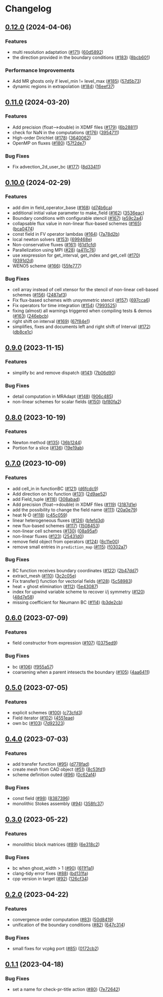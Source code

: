 # Changelog

## [0.12.0](https://github.com/hpc-maths/samurai/compare/v0.11.0...v0.12.0) (2024-04-06)


### Features

* multi resolution adaptation ([#171](https://github.com/hpc-maths/samurai/issues/171)) ([60d5892](https://github.com/hpc-maths/samurai/commit/60d5892e79fe59bb5b42dea29d050bce185cd1c7))
* the direction provided in the boundary conditions ([#183](https://github.com/hpc-maths/samurai/issues/183)) ([8bcb601](https://github.com/hpc-maths/samurai/commit/8bcb601d7cbf23036ca7acfe475847b2173505ec))


### Performance Improvements

* Add MR ghosts only if level_min != level_max ([#185](https://github.com/hpc-maths/samurai/issues/185)) ([57d5b73](https://github.com/hpc-maths/samurai/commit/57d5b733328f1eebf9bbff38b7150af12748346a))
* dynamic regions in extrapolation ([#184](https://github.com/hpc-maths/samurai/issues/184)) ([16eef37](https://github.com/hpc-maths/samurai/commit/16eef37379d47c6b2d1c9ade329383b488b74eeb))

## [0.11.0](https://github.com/hpc-maths/samurai/compare/v0.10.0...v0.11.0) (2024-03-20)


### Features

* Add precision (float--&gt;double) in XDMF files ([#179](https://github.com/hpc-maths/samurai/issues/179)) ([6b28811](https://github.com/hpc-maths/samurai/commit/6b28811b4284227a968da34ed09028e9925731ec))
* check for NaN in the computations ([#176](https://github.com/hpc-maths/samurai/issues/176)) ([3954711](https://github.com/hpc-maths/samurai/commit/3954711848b5328c6730dcce8f2475e36e086841))
* High-order Dirichlet ([#178](https://github.com/hpc-maths/samurai/issues/178)) ([3640062](https://github.com/hpc-maths/samurai/commit/3640062bbe3243802228780d9d3b93ccb011b0f9))
* OpenMP on fluxes ([#180](https://github.com/hpc-maths/samurai/issues/180)) ([57f2de7](https://github.com/hpc-maths/samurai/commit/57f2de774b0110b9e9f5a9f8c59a76c9ac1020ae))


### Bug Fixes

* Fix advection_2d_user_bc ([#177](https://github.com/hpc-maths/samurai/issues/177)) ([8d33411](https://github.com/hpc-maths/samurai/commit/8d33411b95f4f0755a1fc43a2d8394532d3b864e))

## [0.10.0](https://github.com/hpc-maths/samurai/compare/v0.9.0...v0.10.0) (2024-02-29)


### Features

* add dim in field_operator_base ([#168](https://github.com/hpc-maths/samurai/issues/168)) ([d74b6ca](https://github.com/hpc-maths/samurai/commit/d74b6cadd85a2337d74fccdbf730e9a1540432cd))
* additional initial value parameter to make_field  ([#162](https://github.com/hpc-maths/samurai/issues/162)) ([3536eac](https://github.com/hpc-maths/samurai/commit/3536eacd5dcc3ab93866d6c3c29e2e7855481ef5))
* Boundary conditions with configurable stencil ([#167](https://github.com/hpc-maths/samurai/issues/167)) ([e59c2a4](https://github.com/hpc-maths/samurai/commit/e59c2a4aa325cdb9aeb570d7b967e0f3b178271a))
* collapsable flux value in non-linear flux-based schemes ([#165](https://github.com/hpc-maths/samurai/issues/165)) ([bca0474](https://github.com/hpc-maths/samurai/commit/bca04741b9034d96a2983fc480a76e879a0a533c))
* const field in FV operator lambdas ([#164](https://github.com/hpc-maths/samurai/issues/164)) ([7a78d2b](https://github.com/hpc-maths/samurai/commit/7a78d2bc6cd7e711574ea35504775d05bb0dd8f2))
* local newton solvers ([#153](https://github.com/hpc-maths/samurai/issues/153)) ([699468e](https://github.com/hpc-maths/samurai/commit/699468eedb78ccec4212afa57ad3db5d8cecd340))
* Non-conservative fluxes ([#161](https://github.com/hpc-maths/samurai/issues/161)) ([61d1cfd](https://github.com/hpc-maths/samurai/commit/61d1cfd4cde415f3478e597a1734e8320f8ddd17))
* Parallelization using MPI ([#28](https://github.com/hpc-maths/samurai/issues/28)) ([a411c76](https://github.com/hpc-maths/samurai/commit/a411c76fe231c57bcfa393125ff9278468cc37cd))
* use xexpression for get_interval, get_index and get_cell ([#170](https://github.com/hpc-maths/samurai/issues/170)) ([9391d2d](https://github.com/hpc-maths/samurai/commit/9391d2ddf7ff5b7125f699bca3ff28de2122448d))
* WENO5 scheme ([#166](https://github.com/hpc-maths/samurai/issues/166)) ([55fe777](https://github.com/hpc-maths/samurai/commit/55fe777899fe5bd2589cb3d0045ec1d120a9c405))


### Bug Fixes

* cell array instead of cell xtensor for the stencil of non-linear cell-based schemes ([#156](https://github.com/hpc-maths/samurai/issues/156)) ([2487af3](https://github.com/hpc-maths/samurai/commit/2487af3f9225841d0eed73e918e64374b268e4bd))
* Fix flux-based schemes with unsymmetric stencil ([#157](https://github.com/hpc-maths/samurai/issues/157)) ([697cca6](https://github.com/hpc-maths/samurai/commit/697cca6222ac7d7290bf14925f712a2ced0b39f5))
* Fix operators for time integration ([#154](https://github.com/hpc-maths/samurai/issues/154)) ([7993525](https://github.com/hpc-maths/samurai/commit/799352508a99f87f93e5b3102b8d5afe266f058e))
* fixing (almost) all warnings triggered when compiling tests & demos ([#163](https://github.com/hpc-maths/samurai/issues/163)) ([246ebcb](https://github.com/hpc-maths/samurai/commit/246ebcba209d2dac958fee39741943c5123c3dd3))
* right shift on interval ([#169](https://github.com/hpc-maths/samurai/issues/169)) ([67f84e1](https://github.com/hpc-maths/samurai/commit/67f84e1909bd0f45e54d6508d0dc11e7941176f3))
* simplifies, fixes and documents left and right shift of Interval ([#172](https://github.com/hpc-maths/samurai/issues/172)) ([db8ce1c](https://github.com/hpc-maths/samurai/commit/db8ce1c5f6c55adbfe78cd8038cec90a9ddcd9a6))

## [0.9.0](https://github.com/hpc-maths/samurai/compare/v0.8.0...v0.9.0) (2023-11-15)


### Features

* simplify bc and remove dispatch ([#141](https://github.com/hpc-maths/samurai/issues/141)) ([7b06d90](https://github.com/hpc-maths/samurai/commit/7b06d90a8aceb844659efcd3fbe7836e7a4643ab))


### Bug Fixes

* detail computation in MRAdapt ([#148](https://github.com/hpc-maths/samurai/issues/148)) ([906c485](https://github.com/hpc-maths/samurai/commit/906c48567a9f67733e313d821ec7f2e2212a2063))
* non-linear schemes for scalar fields ([#150](https://github.com/hpc-maths/samurai/issues/150)) ([bf80fa2](https://github.com/hpc-maths/samurai/commit/bf80fa253a11f331a7dda349ec0c52f8f1248b35))

## [0.8.0](https://github.com/hpc-maths/samurai/compare/v0.7.0...v0.8.0) (2023-10-19)


### Features

* Newton method ([#135](https://github.com/hpc-maths/samurai/issues/135)) ([36b1244](https://github.com/hpc-maths/samurai/commit/36b12446753084ffe295bc13c5f43d168035a987))
* Portion for a slice ([#136](https://github.com/hpc-maths/samurai/issues/136)) ([19e19ab](https://github.com/hpc-maths/samurai/commit/19e19ab5d81f10f8fa98633c731b3e28dffa9a44))

## [0.7.0](https://github.com/hpc-maths/samurai/compare/v0.6.0...v0.7.0) (2023-10-09)


### Features

* add cell_in in functionBC ([#121](https://github.com/hpc-maths/samurai/issues/121)) ([d6fcdc9](https://github.com/hpc-maths/samurai/commit/d6fcdc9043abcc4015bd0ba12f9fd755c9c0ca79))
* Add direction on bc function ([#131](https://github.com/hpc-maths/samurai/issues/131)) ([2d9ae52](https://github.com/hpc-maths/samurai/commit/2d9ae521f168a5841906dc1d3151d23d45dd8f4f))
* add Field_tuple ([#116](https://github.com/hpc-maths/samurai/issues/116)) ([308abad](https://github.com/hpc-maths/samurai/commit/308abad1c8e0980de56ab45fa99fdf5c2d9005f6))
* Add precision (float--&gt;double) in XDMF files ([#119](https://github.com/hpc-maths/samurai/issues/119)) ([3187d1e](https://github.com/hpc-maths/samurai/commit/3187d1eede4359fa875dec17cb6a79abecafb37a))
* add the possibility to change the field name ([#111](https://github.com/hpc-maths/samurai/issues/111)) ([20a0e79](https://github.com/hpc-maths/samurai/commit/20a0e796332cd0de5ee138309d3ee9aafef2249b))
* heat N-D ([#118](https://github.com/hpc-maths/samurai/issues/118)) ([c45c059](https://github.com/hpc-maths/samurai/commit/c45c059a14174e54b45c8cb00be8256fd8163c16))
* linear heterogeneous fluxes ([#126](https://github.com/hpc-maths/samurai/issues/126)) ([bfefd3d](https://github.com/hpc-maths/samurai/commit/bfefd3dd9fb4648b7709173684623577dcc92a22))
* new flux-based schemes ([#117](https://github.com/hpc-maths/samurai/issues/117)) ([1508453](https://github.com/hpc-maths/samurai/commit/15084535dde5fdb92cf134626c1bdd3457ef6ce3))
* non-linear cell schemes ([#130](https://github.com/hpc-maths/samurai/issues/130)) ([08a95af](https://github.com/hpc-maths/samurai/commit/08a95afe7b42586719c15db383baf27f0dccf512))
* non-linear fluxes ([#123](https://github.com/hpc-maths/samurai/issues/123)) ([25431d0](https://github.com/hpc-maths/samurai/commit/25431d05a80c62954aec05784914a113aef2ca17))
* remove field object from operators ([#124](https://github.com/hpc-maths/samurai/issues/124)) ([8c11e00](https://github.com/hpc-maths/samurai/commit/8c11e0072d111d158978714205780c75f8a882dd))
* remove small entries in `prediction_map` ([#115](https://github.com/hpc-maths/samurai/issues/115)) ([f0302a7](https://github.com/hpc-maths/samurai/commit/f0302a75cc66e93d1966ba03782fdb5b053efa31))


### Bug Fixes

* BC function receives boundary coordinates ([#122](https://github.com/hpc-maths/samurai/issues/122)) ([2b47dd7](https://github.com/hpc-maths/samurai/commit/2b47dd7e6a2ed5a3ec815a096786bf8500514afe))
* extract_mesh ([#110](https://github.com/hpc-maths/samurai/issues/110)) ([3c2c05e](https://github.com/hpc-maths/samurai/commit/3c2c05e4e52f69cefa23a1dc12ffa259def6004b))
* Fix transfer() function for vectorial fields ([#128](https://github.com/hpc-maths/samurai/issues/128)) ([5c58983](https://github.com/hpc-maths/samurai/commit/5c589838c23810f94938dbc63a89745cd3c4cd72))
* heat + ghost elimination ([#112](https://github.com/hpc-maths/samurai/issues/112)) ([5e43087](https://github.com/hpc-maths/samurai/commit/5e430875039a062218d72bc170526b3219effc77))
* index for upwind variable scheme to recover i/j symmetry ([#120](https://github.com/hpc-maths/samurai/issues/120)) ([48d7e58](https://github.com/hpc-maths/samurai/commit/48d7e58aef11642651a28cd1c1495d58f1d52258))
* missing coefficient for Neumann BC ([#114](https://github.com/hpc-maths/samurai/issues/114)) ([b3de2cb](https://github.com/hpc-maths/samurai/commit/b3de2cbbeba82cf60d6d8fccf58f3f7f59356ba2))

## [0.6.0](https://github.com/hpc-maths/samurai/compare/v0.5.0...v0.6.0) (2023-07-09)


### Features

* field constructor from expression ([#107](https://github.com/hpc-maths/samurai/issues/107)) ([0375ed9](https://github.com/hpc-maths/samurai/commit/0375ed96272b947bbe05d42a304c3312c4b99e05))


### Bug Fixes

* bc ([#106](https://github.com/hpc-maths/samurai/issues/106)) ([f955a57](https://github.com/hpc-maths/samurai/commit/f955a577da1c95aef1241771ad7ec2ee92414bc9))
* coarsening when a parent intesects the boundary ([#105](https://github.com/hpc-maths/samurai/issues/105)) ([4aa6411](https://github.com/hpc-maths/samurai/commit/4aa6411408704a553e896a317c620b5bc39ce8a6))

## [0.5.0](https://github.com/hpc-maths/samurai/compare/v0.4.0...v0.5.0) (2023-07-05)


### Features

* explicit schemes ([#100](https://github.com/hpc-maths/samurai/issues/100)) ([c73cfd3](https://github.com/hpc-maths/samurai/commit/c73cfd34f7aef7e57947322b5890d651999b1733))
* Field iterator ([#102](https://github.com/hpc-maths/samurai/issues/102)) ([4551eae](https://github.com/hpc-maths/samurai/commit/4551eaec7294befa0fc030520d4218f1d4b9b9f9))
* own bc ([#103](https://github.com/hpc-maths/samurai/issues/103)) ([7d92323](https://github.com/hpc-maths/samurai/commit/7d92323606bba725364bedadfa146d0cac3e6590))

## [0.4.0](https://github.com/hpc-maths/samurai/compare/v0.3.0...v0.4.0) (2023-07-03)


### Features

* add transfer function ([#95](https://github.com/hpc-maths/samurai/issues/95)) ([d778fad](https://github.com/hpc-maths/samurai/commit/d778fadfcb399591e23cea753dcb34d7a4fb47d6))
* create mesh from CAD object ([#51](https://github.com/hpc-maths/samurai/issues/51)) ([8c53fd1](https://github.com/hpc-maths/samurai/commit/8c53fd134098ddcb95e42f0fe1364018bdbfe8be))
* scheme definition outed ([#96](https://github.com/hpc-maths/samurai/issues/96)) ([0c62af4](https://github.com/hpc-maths/samurai/commit/0c62af4adac84144271c3163b4a059dae423e28f))


### Bug Fixes

* const field ([#98](https://github.com/hpc-maths/samurai/issues/98)) ([8387396](https://github.com/hpc-maths/samurai/commit/8387396273565affe45c8fa491677242561dfc48))
* monolithic Stokes assembly ([#94](https://github.com/hpc-maths/samurai/issues/94)) ([358fc37](https://github.com/hpc-maths/samurai/commit/358fc377f9d37547b3bcbba10e06844e24f8085d))

## [0.3.0](https://github.com/hpc-maths/samurai/compare/v0.2.0...v0.3.0) (2023-05-22)


### Features

* monolithic block matrices ([#89](https://github.com/hpc-maths/samurai/issues/89)) ([6e318c2](https://github.com/hpc-maths/samurai/commit/6e318c234910e09adef8c3e00311456145d8a6d7))


### Bug Fixes

* bc when ghost_width &gt; 1 ([#90](https://github.com/hpc-maths/samurai/issues/90)) ([611f1a1](https://github.com/hpc-maths/samurai/commit/611f1a1e75b5c86f00247d16f9abb80d5869007a))
* clang-tidy error fixes ([#88](https://github.com/hpc-maths/samurai/issues/88)) ([bd131fa](https://github.com/hpc-maths/samurai/commit/bd131fa1d72bd8a5837d3ec448ddbb3cf5343939))
* cpp version in target ([#92](https://github.com/hpc-maths/samurai/issues/92)) ([126cf34](https://github.com/hpc-maths/samurai/commit/126cf349d3bb9b6b9ca4b621277194088a809b7e))

## [0.2.0](https://github.com/hpc-maths/samurai/compare/v0.1.1...v0.2.0) (2023-04-22)


### Features

* convergence order computation ([#83](https://github.com/hpc-maths/samurai/issues/83)) ([50d8419](https://github.com/hpc-maths/samurai/commit/50d841903cfe869a49bfc85db82207c8804b2793))
* unification of the boundary conditions ([#82](https://github.com/hpc-maths/samurai/issues/82)) ([647c314](https://github.com/hpc-maths/samurai/commit/647c3147bf0d174032fecbdf24ec28a6d67c33c2))


### Bug Fixes

* small fixes for vcpkg port ([#85](https://github.com/hpc-maths/samurai/issues/85)) ([0172cb2](https://github.com/hpc-maths/samurai/commit/0172cb2f9e4fcb5af0633153de15ac3b1cc9c26a))

## [0.1.1](https://github.com/hpc-maths/samurai/compare/v0.1.0...v0.1.1) (2023-04-18)


### Bug Fixes

* set a name for check-pr-title action ([#80](https://github.com/hpc-maths/samurai/issues/80)) ([7e72642](https://github.com/hpc-maths/samurai/commit/7e72642e327ad39eeeec437bc48e9b5316cc87fb))
